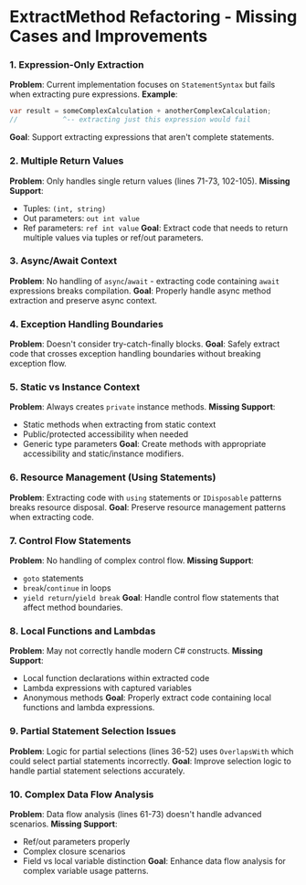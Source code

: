 # ExtractMethod Refactoring - Missing Cases and Improvements

### 1. Expression-Only Extraction
**Problem**: Current implementation focuses on `StatementSyntax` but fails when extracting pure expressions.
**Example**: 
```csharp
var result = someComplexCalculation + anotherComplexCalculation;
//           ^-- extracting just this expression would fail
```
**Goal**: Support extracting expressions that aren't complete statements.

### 2. Multiple Return Values
**Problem**: Only handles single return values (lines 71-73, 102-105).
**Missing Support**:
- Tuples: `(int, string)`
- Out parameters: `out int value`
- Ref parameters: `ref int value`
**Goal**: Extract code that needs to return multiple values via tuples or ref/out parameters.

### 3. Async/Await Context
**Problem**: No handling of `async`/`await` - extracting code containing `await` expressions breaks compilation.
**Goal**: Properly handle async method extraction and preserve async context.

### 4. Exception Handling Boundaries
**Problem**: Doesn't consider try-catch-finally blocks.
**Goal**: Safely extract code that crosses exception handling boundaries without breaking exception flow.

### 5. Static vs Instance Context
**Problem**: Always creates `private` instance methods.
**Missing Support**:
- Static methods when extracting from static context
- Public/protected accessibility when needed
- Generic type parameters
**Goal**: Create methods with appropriate accessibility and static/instance modifiers.

### 6. Resource Management (Using Statements)
**Problem**: Extracting code with `using` statements or `IDisposable` patterns breaks resource disposal.
**Goal**: Preserve resource management patterns when extracting code.

### 7. Control Flow Statements
**Problem**: No handling of complex control flow.
**Missing Support**:
- `goto` statements
- `break`/`continue` in loops
- `yield return`/`yield break`
**Goal**: Handle control flow statements that affect method boundaries.

### 8. Local Functions and Lambdas
**Problem**: May not correctly handle modern C# constructs.
**Missing Support**:
- Local function declarations within extracted code
- Lambda expressions with captured variables
- Anonymous methods
**Goal**: Properly extract code containing local functions and lambda expressions.

### 9. Partial Statement Selection Issues
**Problem**: Logic for partial selections (lines 36-52) uses `OverlapsWith` which could select partial statements incorrectly.
**Goal**: Improve selection logic to handle partial statement selections accurately.

### 10. Complex Data Flow Analysis
**Problem**: Data flow analysis (lines 61-73) doesn't handle advanced scenarios.
**Missing Support**:
- Ref/out parameters properly
- Complex closure scenarios
- Field vs local variable distinction
**Goal**: Enhance data flow analysis for complex variable usage patterns.
